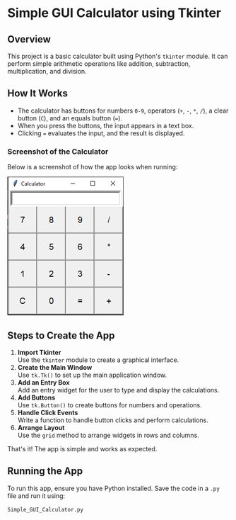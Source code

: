 # Simple GUI Calculator using Tkinter

## Overview
This project is a basic calculator built using Python's `tkinter` module. It can perform simple arithmetic operations like addition, subtraction, multiplication, and division.  

## How It Works
- The calculator has buttons for numbers `0-9`, operators (`+`, `-`, `*`, `/`), a clear button (`C`), and an equals button (`=`).
- When you press the buttons, the input appears in a text box.  
- Clicking `=` evaluates the input, and the result is displayed.  

### Screenshot of the Calculator
Below is a screenshot of how the app looks when running:

![GUI Calculator](src/img.jpg)

## Steps to Create the App
1. **Import Tkinter**  
   Use the `tkinter` module to create a graphical interface.  
2. **Create the Main Window**  
   Use `tk.Tk()` to set up the main application window.  
3. **Add an Entry Box**  
   Add an entry widget for the user to type and display the calculations.  
4. **Add Buttons**  
   Use `tk.Button()` to create buttons for numbers and operations.  
5. **Handle Click Events**  
   Write a function to handle button clicks and perform calculations.  
6. **Arrange Layout**  
   Use the `grid` method to arrange widgets in rows and columns.  

That's it! The app is simple and works as expected.  

## Running the App
To run this app, ensure you have Python installed. Save the code in a `.py` file and run it using:
```bash
Simple_GUI_Calculator.py
